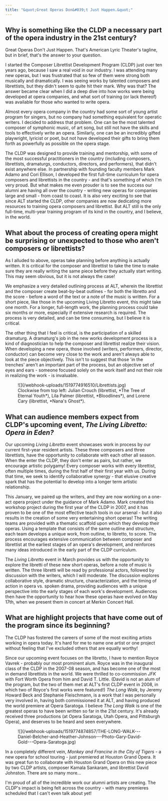```yaml
---
title: "&quot;Great Operas Don&#039;t Just Happen.&quot;"
---
```


## Why is something like the CLDP a necessary part of the opera industry in the 21st century?

Great Operas Don't Just Happen. That's American Lyric Theater's tagline, but in brief, that's the answer to your question.

I started the Composer Librettist Development Program (CLDP) just over ten years ago, because I saw a real void in our industry.  I was attending many new operas, but I was frustrated that so few of them were strong both musically and dramatically. I was seeing works by talented composers and librettists, but they didn't seem to quite hit their mark. Why was that?  The answer became clear when I did a deep dive into how works were being developed at opera companies, and what sort of training (or lack thereof) was available for those who wanted to write opera.  

Almost every opera company in the country had some sort of young artist program for singers, but no company had something equivalent for operatic writers. I decided to address that problem. One can be the most talented composer of symphonic music, of art song, but still not have the skills and tools to effectively write an opera. Similarly, one can be an incredibly gifted playwright, lyricist or poet, but not have developed their gifts to bring them forth as powerfully as possible on the opera stage. 

The CLDP was designed to provide training and mentorship, with some of the most successful practitioners in the country (including composers, librettists, dramaturgs, conductors, directors, and performers), that didn't exist anywhere else. In partnership with founding faculty members Mark Adamo and Cori Ellison, I developed the first full-time curriculum for opera composers and librettists in the country - and that's something of which I'm very proud. But what makes me even prouder is to see the success our alumni are having all over the country - writing new operas for companies large and small - from coast to coast.  It is also very exciting to see that since ALT started the CLDP, other companies are now dedicating more resources to training opera composers and librettist. But ALT still is the only full-time, multi-year training program of its kind in the country, and I believe, in the world.

## What about the process of creating opera might be surprising or unexpected to those who aren't composers or librettists?

As I alluded to above, operas take planning before anything is actually written. It is critical for the composer and librettist to take the time to make sure they are really writing the same piece before they actually start writing. This may seem obvious, but it is not always the case!

We emphasize a very detailed outlining process at ALT, wherein the librettist and the composer create beat-by-beat outlines - for both the libretto and the score - before a word of the text or a note of the music is written. For a short piece, like those in the upcoming Living Libretto event, this might take one month. For a longer, full-length work, the planning process could take six months or more, especially if extensive research is required. The process is very detailed, and can be time consuming, but I believe it is critical. 

The other thing that I feel is critical, is the participation of a skilled dramaturg. A dramaturg's job in the new works development process is a kind of diagnostician to help the composer and librettist realize their vision. When developing a new opera, those involved (writers, performers, director, conductor) can become very close to the work and aren't always able to look at the piece objectively. This isn't to suggest that those 'in the trenches' aren't an important part of the process, but an objective set of eyes and ears - someone focused solely on the work itself and not their role in realizing the work - is invaluable. 

<figure data-type="image">
![](/webhook-uploads/1519774916510/Librettists.jpg)
<figcaption>Clockwise from top left: Julian Crouch (librettist, *The Tree of Eternal Youth*), Lila Palmer (librettist, *Bloodlines*), and Lorene Cary (librettist, *Nana's Ghost*).</figcaption>
</figure>

## What can audience members expect from CLDP's upcoming event, *The Living Libretto: Opera in Eden?*

Our upcoming *Living Libretto* event showcases work in process by our current first-year resident artists. These three composers and three librettists, have the opportunity to collaborate with each other all season. When the enter the CLDP, they don't enter as pairs, but rather, we encourage artistic polygamy! Every composer works with every librettist, often multiple times, during the first half of their first year with us. During that time, we seek to identify collaborative synergy - that elusive creative spark that has the potential to develop into a longer term artistic relationship. 

This January, we paired up the writers, and they are now working on a one-act opera project under the guidance of Mark Adamo. Mark created this workshop project during the first year of the CLDP in 2007, and it has proven to be one of the most effective teach tools in our arsenal - but it also results in the creation of some very entertaining short operas! The writing teams are provided with a thematic scaffold upon which they develop their operas. Using a template that consists of the same outline and structure, each team develops a unique work, from outline, to libretto, to score. The process encourages extensive communication between composer and librettist at the earliest stages of an opera's development, and reinforces many ideas introduced in the early part of the CLDP curriculum. 

The *Living Libretto* event in March provides us with the opportunity to explore the libretti of these new short operas, before a note of music is written. The three libretti will be read by professional actors, followed by discussion with the writers, which I will moderate.  The discussion explores collaborative style, dramatic structure, characterization, and the timing of action in opera vs. spoken drama, providing audiences with a unique perspective into the early stages of each work's development. Audiences then have the opportunity to hear how these operas have evolved on May 17th, when we present them in concert at Merkin Concert Hall.

## What are highlight projects that have come out of the program since its beginning?

The CLDP has fostered the careers of some of the most exciting artists working in opera today. It's hard for me to name one artist or one project without feeling that I've excluded others that are equally worthy! 

Since our upcoming event focuses on the libretto, I have to mention Royce Vavrek - probably our most prominent alum. Royce was in the inaugural class of the CLDP in the 2007-08 season, and has become one of the most in demand librettists in the world. We were thrilled to co-commission *JFK* with Fort Worth Opera from him and David T. Little. (David is not an alum of the program, but the two of them met at ALT's first CLDP event in 2008, in which two of Royce's first works were featured!) *The Long Walk*, by Jeremy Howard Beck and Stephanie Fleischmann, is a work that I was personally very involved in, having both commissioned it at ALT, and having produced the world premiere at Opera Saratoga. I believe *The Long Walk* is one of the greatest operas to have been written so far in the 21st century. It's already received three productions (at Opera Saratoga, Utah Opera, and Pittsburgh Opera), and deserves to be heard and seen everywhere.  

<figure data-type="image">
![](/webhook-uploads/1519774874857/THE-LONG-WALK---Daniel-Belcher-and-Heather-Johnson---Photo-Gary-David-Gold---Opera-Saratoga.jpg)
<figcaption></figcaption>
</figure>

In a completely different vein, *Monkey and Francine in the City of Tigers* - a new opera for school touring - just premiered at Houston Grand Opera. It was great fun to collaborate with Houston Grand Opera on this new piece by two CLDP artists, composer Kamala Sankaram, and librettist David Johnston. There are so many more…

I'm proud of all of the incredible work our alumni artists are creating. The CLDP's impact is being felt across the country - with many premieres scheduled that I can't even talk about yet!
